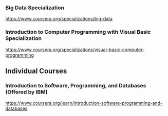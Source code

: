 ### Big Data Specialization
https://www.coursera.org/specializations/big-data

### Introduction to Computer Programming with Visual Basic Specialization
https://www.coursera.org/specializations/visual-basic-computer-programming

## Individual Courses
### Introduction to Software, Programming, and Databases (Offered by IBM) 
https://www.coursera.org/learn/introduction-software-programming-and-databases



